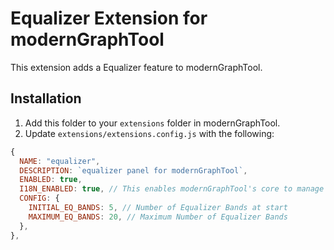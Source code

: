 # Equalizer Extension for modernGraphTool

This extension adds a Equalizer feature to modernGraphTool.

## Installation

1. Add this folder to your `extensions` folder in modernGraphTool.
2. Update `extensions/extensions.config.js` with the following:
```js
{
  NAME: "equalizer",
  DESCRIPTION: `equalizer panel for modernGraphTool`,
  ENABLED: true,
  I18N_ENABLED: true, // This enables modernGraphTool's core to manage equalizer extension's language strings.
  CONFIG: {
    INITIAL_EQ_BANDS: 5, // Number of Equalizer Bands at start
    MAXIMUM_EQ_BANDS: 20, // Maximum Number of Equalizer Bands
  },
},
```